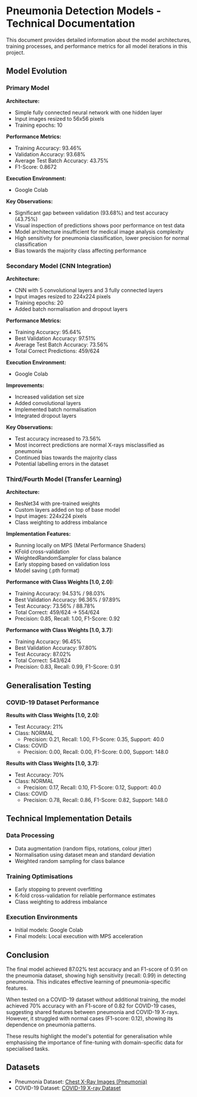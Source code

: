 # Pneumonia Detection Models - Technical Documentation

This document provides detailed information about the model architectures, training processes, and performance metrics for all model iterations in this project.

## Model Evolution

### Primary Model

**Architecture:**
- Simple fully connected neural network with one hidden layer
- Input images resized to 56x56 pixels
- Training epochs: 10

**Performance Metrics:**
- Training Accuracy: 93.46%
- Validation Accuracy: 93.68%
- Average Test Batch Accuracy: 43.75%
- F1-Score: 0.8672

**Execution Environment:**
- Google Colab

**Key Observations:**
- Significant gap between validation (93.68%) and test accuracy (43.75%)
- Visual inspection of predictions shows poor performance on test data
- Model architecture insufficient for medical image analysis complexity
- High sensitivity for pneumonia classification, lower precision for normal classification
- Bias towards the majority class affecting performance

### Secondary Model (CNN Integration)

**Architecture:**
- CNN with 5 convolutional layers and 3 fully connected layers
- Input images resized to 224x224 pixels
- Training epochs: 20
- Added batch normalisation and dropout layers

**Performance Metrics:**
- Training Accuracy: 95.64%
- Best Validation Accuracy: 97.51%
- Average Test Batch Accuracy: 73.56%
- Total Correct Predictions: 459/624

**Execution Environment:**
- Google Colab

**Improvements:**
- Increased validation set size
- Added convolutional layers
- Implemented batch normalisation
- Integrated dropout layers

**Key Observations:**
- Test accuracy increased to 73.56%
- Most incorrect predictions are normal X-rays misclassified as pneumonia
- Continued bias towards the majority class
- Potential labelling errors in the dataset

### Third/Fourth Model (Transfer Learning)

**Architecture:**
- ResNet34 with pre-trained weights
- Custom layers added on top of base model
- Input images: 224x224 pixels
- Class weighting to address imbalance

**Implementation Features:**
- Running locally on MPS (Metal Performance Shaders)
- KFold cross-validation
- WeightedRandomSampler for class balance
- Early stopping based on validation loss
- Model saving (.pth format)

**Performance with Class Weights [1.0, 2.0]:**
- Training Accuracy: 94.53% / 98.03%
- Best Validation Accuracy: 96.36% / 97.89%
- Test Accuracy: 73.56% / 88.78%
- Total Correct: 459/624 → 554/624
- Precision: 0.85, Recall: 1.00, F1-Score: 0.92

**Performance with Class Weights [1.0, 3.7]:**
- Training Accuracy: 96.45%
- Best Validation Accuracy: 97.80%
- Test Accuracy: 87.02%
- Total Correct: 543/624
- Precision: 0.83, Recall: 0.99, F1-Score: 0.91

## Generalisation Testing

### COVID-19 Dataset Performance

**Results with Class Weights [1.0, 2.0]:**
- Test Accuracy: 21%
- Class: NORMAL
  - Precision: 0.21, Recall: 1.00, F1-Score: 0.35, Support: 40.0
- Class: COVID
  - Precision: 0.00, Recall: 0.00, F1-Score: 0.00, Support: 148.0

**Results with Class Weights [1.0, 3.7]:**
- Test Accuracy: 70%
- Class: NORMAL
  - Precision: 0.17, Recall: 0.10, F1-Score: 0.12, Support: 40.0
- Class: COVID
  - Precision: 0.78, Recall: 0.86, F1-Score: 0.82, Support: 148.0

## Technical Implementation Details

### Data Processing
- Data augmentation (random flips, rotations, colour jitter)
- Normalisation using dataset mean and standard deviation
- Weighted random sampling for class balance

### Training Optimisations
- Early stopping to prevent overfitting
- K-fold cross-validation for reliable performance estimates
- Class weighting to address imbalance

### Execution Environments
- Initial models: Google Colab
- Final models: Local execution with MPS acceleration

## Conclusion

The final model achieved 87.02% test accuracy and an F1-score of 0.91 on the pneumonia dataset, showing high sensitivity (recall: 0.99) in detecting pneumonia. This indicates effective learning of pneumonia-specific features.

When tested on a COVID-19 dataset without additional training, the model achieved 70% accuracy with an F1-score of 0.82 for COVID-19 cases, suggesting shared features between pneumonia and COVID-19 X-rays. However, it struggled with normal cases (F1-score: 0.12), showing its dependence on pneumonia patterns.

These results highlight the model's potential for generalisation while emphasising the importance of fine-tuning with domain-specific data for specialised tasks.

## Datasets
- Pneumonia Dataset: [Chest X-Ray Images (Pneumonia)](https://www.kaggle.com/datasets/paultimothymooney/chest-xray-pneumonia/data)
- COVID-19 Dataset: [COVID-19 X-ray Dataset](https://www.kaggle.com/datasets/khoongweihao/covid19-xray-dataset-train-test-sets)